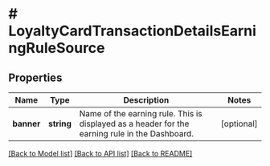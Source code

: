 # # LoyaltyCardTransactionDetailsEarningRuleSource

## Properties

Name | Type | Description | Notes
------------ | ------------- | ------------- | -------------
**banner** | **string** | Name of the earning rule. This is displayed as a header for the earning rule in the Dashboard. | [optional]

[[Back to Model list]](../../README.md#models) [[Back to API list]](../../README.md#endpoints) [[Back to README]](../../README.md)
